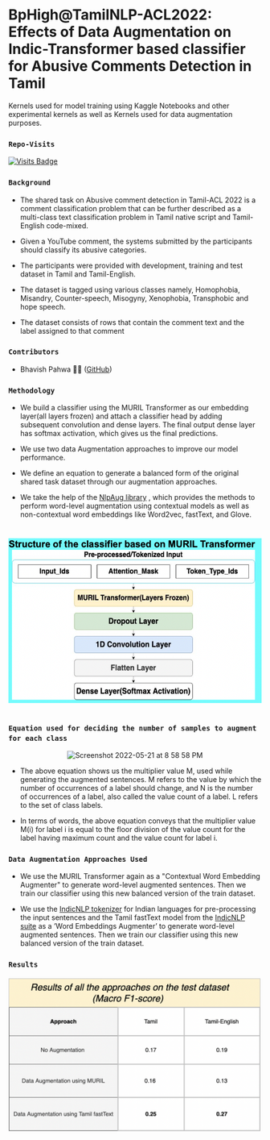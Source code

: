 # BpHigh@TamilNLP-ACL2022: Effects of Data Augmentation on Indic-Transformer based classifier for Abusive Comments Detection in Tamil
Kernels used for model training using Kaggle Notebooks and other experimental kernels as well as Kernels used for data augmentation purposes.

### `Repo-Visits`
[![Visits Badge](https://badges.pufler.dev/visits/bp-high/BpHigh_at_Dravidian_Lang_Tech_ACL-2022)](https://github.com/bp-high)

### `Background`
* The shared task on Abusive comment detection in Tamil-ACL 2022 is a comment classification problem that can be further described as a multi-class text classification problem in Tamil native script and Tamil-English code-mixed.



* Given a YouTube comment, the systems submitted by the participants should classify its abusive categories.



* The participants were provided with development, training and test dataset in Tamil and Tamil-English. 



* The dataset is tagged using various classes namely, Homophobia, Misandry, Counter-speech, Misogyny, Xenophobia, Transphobic and hope speech.



* The dataset consists of rows that contain the comment text and the label assigned to that comment

### `Contributors`
* Bhavish Pahwa :surfing_man: ([GitHub](https://github.com/bp-high))

### `Methodology`
* We build a classifier using the MURIL Transformer as our embedding layer(all layers frozen) and attach a classifier head by adding subsequent convolution and dense layers. The final output dense layer has softmax activation, which gives us the final predictions.



* We use two data Augmentation approaches to improve our model performance.



* We define an equation to generate a balanced form of the original shared task dataset through our augmentation approaches.



* We take the help of the [NlpAug library](https://github.com/makcedward/nlpaug)
, which provides the methods to perform word-level augmentation using contextual models as well as non-contextual word embeddings like Word2vec, fastText, and Glove.

#
<p align="center">
<img src="https://github.com/bp-high/BpHigh_at_Dravidian_Lang_Tech_ACL-2022/blob/main/Resources/Classfier_Structure.png" 
     width="800" 
     alt="Classifier Structure"  
     align="center" />
 </p>
 
#
 
### `Equation used for deciding the number of samples to augment for each class`
<p align="center">
<img width="534" alt="Screenshot 2022-05-21 at 8 58 58 PM" src="https://user-images.githubusercontent.com/53102161/169658483-0489b289-91c3-4532-8fed-0a6ee2bfe40c.png">
</p>

* The above equation shows us the multiplier value M, used while generating the augmented sentences. 
M refers to the value by which the number of occurrences of a label should change, and N is the number of occurrences of a label, also called the value count of a label. 
L refers to the set of class labels.


* In terms of words, the above equation conveys that the multiplier value M(i) for label i is equal to the floor division of the value count for the label having maximum count and the value count for label i.

### `Data Augmentation Approaches Used`
* We use the MURIL Transformer again as a "Contextual Word Embedding Augmenter" to generate word-level augmented sentences. Then we train our classifier using this new balanced version of the train dataset.

* We use the [IndicNLP tokenizer](https://indic-nlp-library.readthedocs.io/en/latest/indicnlp.tokenize.html) for Indian languages for pre-processing the input sentences and the Tamil fastText model from the [IndicNLP suite](https://indicnlp.ai4bharat.org/fasttext/) as a ’Word Embeddings Augmenter’ to generate word-level augmented sentences. Then we train our classifier using this new balanced version of the train dataset.

### `Results`
<p align="center">
<img src="https://github.com/bp-high/BpHigh_at_Dravidian_Lang_Tech_ACL-2022/blob/main/Resources/Results.png" 
     width="800" 
     alt="Results"  
     align="center" />
 </p>





 


